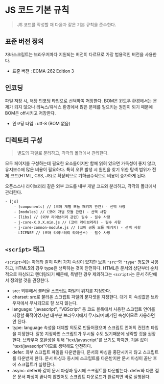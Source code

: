 # JS 코드 기본 규칙
> JS 코드를 작성할 때 다음과 같은 기본 규칙을 준수한다.

## 표준 버전 정의
자바스크립트는 브라우저마다 지원되는 버전이 다르므로 가장 범용적인 버전을 사용한다.

* 표준 버전 : ECMA-262 Edition 3

## 인코딩
파일 저장 시, 해당 인코딩 타입으로 선택하여 저장한다. BOM은 윈도우 환경에서는 문제가 되지 않으나 리눅스/유닉스 환경에서 많은 문제를 일으키는 원인이 되기 때문에 BOM은 off시키고 저장한다.

* 인코딩 타입 : utf-8 (BOM 없음)

## 디렉토리 구성
> 별도의 파일로 분리하고, 각각의 폴더에서 관리한다.

모두 페이지를 구성하는데 필요한 요소들이지만 함께 얽혀 있으면 가독성이 좋지 않고, 유지보수에 많은 비용이 필요하다. 특히 오류 발생 시 원인을 찾기 위한 탐색 범위가 전체 코드(HTML, CSS, JS)로 확장되므로 기하급수적으로 비용이 증가하게 된다.

오픈소스나 라이브러리 같은 외부 코드를 내부 개발 코드와 분리하고, 각각의 폴더에서 관리한다.

``` text
- [js]
    - [components] // (코어 개별 모듈 패키지 관련) - 선택 사항
    - [modules] // (코어 개별 모듈 관련) - 선택 사항
    - [libs] // (외부 라이브러리 관련) 필수 - 필수 사항
    - j-core-X.X.X.min.js // (코어 라이브러리) - 필수 사항
    - j-core-common-module.js // (코어 공통 모듈 패키지) - 선택 사항
    - LICENSE // (코어 라이브러리 라이센스) - 필수 사항
```

## `<script>` 태그

`<script>`에는 아래와 같이 여러 가지 속성이 있지만 보통 `"src"`와 `"type"` 정도만 사용하고, HTML5의 경우 type은 생략하는 것이 안전하다. HTML은 문서의 상단부터 순차적으로 파싱되고 렌더링되기 때문에, 특별한 경우 제외하고는 `<script>`는 문서 하단에서 정의할 것을 권장한다.

* src: 외부에서 불러올 스크립트 파일의 위치를 지정한다.
* charset: src로 불러온 스크립트 파일의 문자셋을 지정한다. 대게 이 속성값은 브라우저에서 무시되므로 잘 쓰지 않는다.
* language: "javascript", "VBScript" 등 코드 블록에서 사용한 스크립트 언어를 지정할 목적이었지만 대부분 브라우저에서 무시되며 폐기된 속성이므로 사용하면 안 된다.
* type: language 속성을 대체할 의도로 만들어졌으며 스크립트 언어의 컨텐츠 타입을 지정한다. 잘못 지정하면 스크립트가 무시될 수도 있기때문에 생략할 것을 권장한다. 브라우저 호환성을 위해 "text/javascript"를 쓰기도 하지만, 기본 값이 "text/javascript"이므로 생략해도 안전하다.
* defer: 외부 스크립트 파일을 다운받을때, 문서의 파싱을 중단시키지 않고 스크립트를 다운받게 한다. 문서 파싱과 동시에 스크립트를 다운받지만 문서 파싱이 끝난 후에 스크립트가 실행된다.
* async: defer와 같이 문서 파싱과 동시에 스크립트를 다운받는다. defer와 다른 점은 문서 파싱이 끝나지 않았어도 스크립트 다운로드가 완료되면 바로 실행된다.













